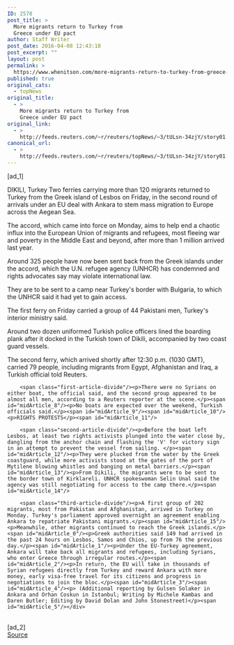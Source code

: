 ```yaml
---
ID: 2578
post_title: >
  More migrants return to Turkey from
  Greece under EU pact
author: Staff Writer
post_date: 2016-04-08 12:43:18
post_excerpt: ""
layout: post
permalink: >
  https://www.whenitson.com/more-migrants-return-to-turkey-from-greece-under-eu-pact/
published: true
original_cats:
  - topNews
original_title:
  - >
    More migrants return to Turkey from
    Greece under EU pact
original_link:
  - >
    http://feeds.reuters.com/~r/reuters/topNews/~3/tULsn-34zjY/story01.htm
canonical_url:
  - >
    http://feeds.reuters.com/~r/reuters/topNews/~3/tULsn-34zjY/story01.htm
---
```

 [ad_1]
<br><div id="articleText">
<span id="midArticle_start"/>

<span id="midArticle_0"/><span class="focusParagraph" readability="6"><p><span class="articleLocation">DIKILI, Turkey</span> Two ferries carrying more than 120 migrants returned to Turkey from the Greek island of Lesbos on Friday, in the second round of arrivals under an EU deal with Ankara to stem mass migration to Europe across the Aegean Sea.</p></span><span id="midArticle_1"/><p>The accord, which came into force on Monday, aims to help end a chaotic influx into the European Union of migrants and refugees, most fleeing war and poverty in the Middle East and beyond, after more than 1 million arrived last year.</p><span id="midArticle_2"/><p>Around 325 people have now been sent back from the Greek islands under the accord, which the U.N. refugee agency (UNHCR) has condemned and rights advocates say may violate international law. </p><span id="midArticle_3"/><p>They are to be sent to a camp near Turkey's border with Bulgaria, to which the UNHCR said it had yet to gain access.</p><span id="midArticle_4"/><p>The first ferry on Friday carried a group of 44 Pakistani men, Turkey's interior ministry said. </p><span id="midArticle_5"/><p>Around two dozen uniformed Turkish police officers lined the boarding plank after it docked in the Turkish town of Dikili, accompanied by two coast guard vessels.</p><span id="midArticle_6"/><p>The second ferry, which arrived shortly after 12:30 p.m. (1030 GMT), carried 79 people, including migrants from Egypt, Afghanistan and Iraq, a Turkish official told Reuters. </p><span id="midArticle_7"/>
        
        <span class="first-article-divide"/><p>There were no Syrians on either boat, the official said, and the second group appeared to be almost all men, according to a Reuters reporter at the scene.</p><span id="midArticle_8"/><p>No boats are expected over the weekend, Turkish officials said.</p><span id="midArticle_9"/><span id="midArticle_10"/><p>RIGHTS PROTESTS</p><span id="midArticle_11"/>
        
        <span class="second-article-divide"/><p>Before the boat left Lesbos, at least two rights activists plunged into the water close by, dangling from the anchor chain and flashing the 'V' for victory sign in an attempt to prevent the vessel from sailing. </p><span id="midArticle_12"/><p>They were plucked from the water by the Greek coastguard, while more activists stood at the gates of the port of Mytilene blowing whistles and banging on metal barriers.</p><span id="midArticle_13"/><p>From Dikili, the migrants were to be sent to the border town of Kirklareli. UNHCR spokeswoman Selin Unal said the agency was still negotiating for access to the camp there.</p><span id="midArticle_14"/>
        
        <span class="third-article-divide"/><p>A first group of 202 migrants, most from Pakistan and Afghanistan, arrived in Turkey on Monday. Turkey's parliament approved overnight an agreement enabling Ankara to repatriate Pakistani migrants.</p><span id="midArticle_15"/><p>Meanwhile, other migrants continued to reach the Greek islands.</p><span id="midArticle_0"/><p>Greek authorities said 149 had arrived in the past 24 hours on Lesbos, Samos and Chios, up from 76 the previous day.</p><span id="midArticle_1"/><p>Under the EU-Turkey agreement, Ankara will take back all migrants and refugees, including Syrians, who enter Greece through irregular routes.</p><span id="midArticle_2"/><p>In return, the EU will take in thousands of Syrian refugees directly from Turkey and reward Ankara with more money, early visa-free travel for its citizens and progress in negotiations to join the bloc.</p><span id="midArticle_3"/><span id="midArticle_4"/><p> (Additional reporting by Gulsen Solaker in Ankara and Orhan Coskun in Istanbul; Writing by Michele Kambas and Daren Butler; Editing by David Dolan and John Stonestreet)</p><span id="midArticle_5"/></div>
<br>[ad_2]
<br><a href="http://feeds.reuters.com/~r/reuters/topNews/~3/tULsn-34zjY/story01.htm">Source </a>